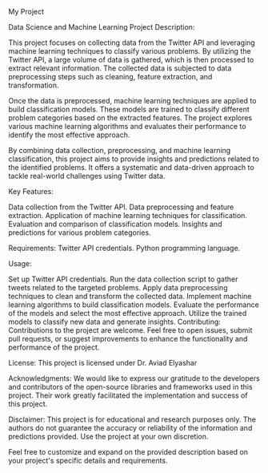 My Project

Data Science and Machine Learning Project Description:

This project focuses on collecting data from the Twitter API and leveraging machine learning techniques to classify various problems. By utilizing the Twitter API, a large volume of data is gathered, which is then processed to extract relevant information. The collected data is subjected to data preprocessing steps such as cleaning, feature extraction, and transformation.

Once the data is preprocessed, machine learning techniques are applied to build classification models. These models are trained to classify different problem categories based on the extracted features. The project explores various machine learning algorithms and evaluates their performance to identify the most effective approach.

By combining data collection, preprocessing, and machine learning classification, this project aims to provide insights and predictions related to the identified problems. It offers a systematic and data-driven approach to tackle real-world challenges using Twitter data.

Key Features:

Data collection from the Twitter API. Data preprocessing and feature extraction. Application of machine learning techniques for classification. Evaluation and comparison of classification models. Insights and predictions for various problem categories.

Requirements: Twitter API credentials. Python programming language.

Usage:

Set up Twitter API credentials. Run the data collection script to gather tweets related to the targeted problems. Apply data preprocessing techniques to clean and transform the collected data. Implement machine learning algorithms to build classification models. Evaluate the performance of the models and select the most effective approach. Utilize the trained models to classify new data and generate insights. Contributing: Contributions to the project are welcome. Feel free to open issues, submit pull requests, or suggest improvements to enhance the functionality and performance of the project.

License: This project is licensed under Dr. Aviad Elyashar

Acknowledgments: We would like to express our gratitude to the developers and contributors of the open-source libraries and frameworks used in this project. Their work greatly facilitated the implementation and success of this project.

Disclaimer: This project is for educational and research purposes only. The authors do not guarantee the accuracy or reliability of the information and predictions provided. Use the project at your own discretion.

Feel free to customize and expand on the provided description based on your project's specific details and requirements.
